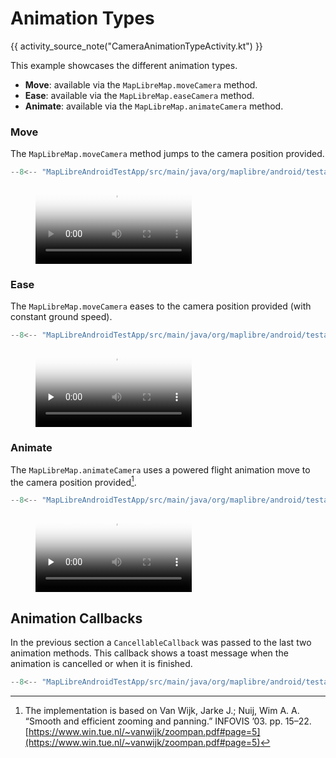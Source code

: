 # Animation Types

{{ activity_source_note("CameraAnimationTypeActivity.kt") }}

This example showcases the different animation types.

- **Move**: available via the `MapLibreMap.moveCamera` method.
- **Ease**: available via the `MapLibreMap.easeCamera` method.
- **Animate**: available via the `MapLibreMap.animateCamera` method.

### Move

The `MapLibreMap.moveCamera` method jumps to the camera position provided.

```kotlin
--8<-- "MapLibreAndroidTestApp/src/main/java/org/maplibre/android/testapp/activity/camera/CameraAnimationTypeActivity.kt:moveCamera"
```

<figure markdown="span">
  <video controls width="250" poster="https://dwxvn1oqw6mkc.cloudfront.net/android-documentation-resources/move_animation_thumbnail.jpg">
    <source src="https://dwxvn1oqw6mkc.cloudfront.net/android-documentation-resources/move_animation.mp4" />
  </video>
</figure>

### Ease

The `MapLibreMap.moveCamera` eases to the camera position provided (with constant ground speed).

```kotlin
--8<-- "MapLibreAndroidTestApp/src/main/java/org/maplibre/android/testapp/activity/camera/CameraAnimationTypeActivity.kt:easeCamera"
```

<figure markdown="span">
  <video preload="none" controls width="250" poster="https://dwxvn1oqw6mkc.cloudfront.net/android-documentation-resources/ease_animation_thumbnail.jpg">
    <source src="https://dwxvn1oqw6mkc.cloudfront.net/android-documentation-resources/ease_animation.mp4" />
  </video>
</figure>


### Animate

The `MapLibreMap.animateCamera` uses a powered flight animation move to the camera position provided[^1].

[^1]: The implementation is based on  Van Wijk, Jarke J.; Nuij, Wim A. A. “Smooth and efficient zooming and panning.” INFOVIS ’03. pp. 15–22. [https://www.win.tue.nl/~vanwijk/zoompan.pdf#page=5](https://www.win.tue.nl/~vanwijk/zoompan.pdf#page=5)

```kotlin
--8<-- "MapLibreAndroidTestApp/src/main/java/org/maplibre/android/testapp/activity/camera/CameraAnimationTypeActivity.kt:animateCamera"
```

<figure markdown="span">
  <video preload="none" controls width="250" poster="https://dwxvn1oqw6mkc.cloudfront.net/android-documentation-resources/animate_animation_thumbnail.jpg">
    <source src="https://dwxvn1oqw6mkc.cloudfront.net/android-documentation-resources/animate_animation.mp4" />
  </video>
</figure>

## Animation Callbacks

In the previous section a `CancellableCallback` was passed to the last two animation methods. This callback shows a toast message when the animation is cancelled or when it is finished.

```kotlin
--8<-- "MapLibreAndroidTestApp/src/main/java/org/maplibre/android/testapp/activity/camera/CameraAnimationTypeActivity.kt:callback"
```
